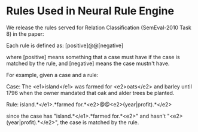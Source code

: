 # Rules Used in Neural Rule Engine
We release the rules served for Relation Classification (SemEval-2010 Task 8) in the paper:

<!--
Shen Li, Hengru Xu, Zhengdong Lu, <a href=""><em>Generalize Symbolic Knowledge With Neural Rule Engine</em></a>
-->

Each rule is defined as: [positive]@@[negative]

where [positive] means something that a case must have if the case is matched by the rule, and [negative] means the case mustn't have.

For example, given a case and a rule:

Case: The \<e1\>island\</e1\> was farmed for \<e2\>oats\</e2\> and barley until 1796 when the owner mandated that oak and alder trees be planted.

Rule: island.\*\</e1\>.\*farmed for.\*\<e2\>@@\<e2\>(year|profit).\*\</e2\>

since the case has "island.\*\</e1\>.\*farmed for.\*\<e2\>" and hasn't "\<e2\>(year|profit).\*\</e2\>", the case is matched by the rule.
